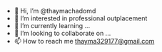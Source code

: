 - 👋 Hi, I’m @thaymachadomd
- 👀 I’m interested in professional outplacement
- 🌱 I’m currently learning ...
- 💞️ I’m looking to collaborate on ...
- 📫 How to reach me thayma329177@gmail.com

<!---
thay08/thay08 is a ✨ special ✨ repository because its `README.md` (this file) appears on your GitHub profile.
You can click the Preview link to take a look at your changes.
--->
